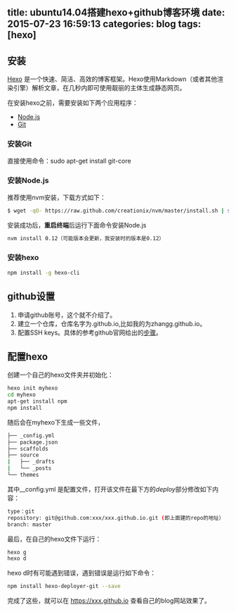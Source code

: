 title: ubuntu14.04搭建hexo+github博客环境
date: 2015-07-23 16:59:13
categories: blog
tags: [hexo]
---
## **安装**
[Hexo](https://hexo.io/) 是一个快速、简洁、高效的博客框架。Hexo使用Markdown（或者其他渲染引擎）解析文章，在几秒内即可使用靓丽的主体生成静态网页。
<!--more-->
在安装hexo之前，需要安装如下两个应用程序：
 * [Node.js](https://nodejs.org/)
 * [Git](http://git-scm.com/)
### **安装Git**
直接使用命令：sudo apt-get install git-core
### **安装Node.js**
推荐使用nvm安装，下载方式如下：
```bash
$ wget -qO- https://raw.github.com/creationix/nvm/master/install.sh | sh
```
安装成功后，**重启终端**后运行下面命令安装Node.js
 ```bash
nvm install 0.12（可能版本会更新，我安装时的版本是0.12）
 ```

### **安装hexo**
```bash
npm install -g hexo-cli
```
## **github设置**
1. 申请github账号，这个就不介绍了。
2. 建立一个仓库，仓库名字为<username>.github.io,比如我的为zhangg.github.io。
3. 配置SSH keys。具体的参考github官网给出的[步骤](https://help.github.com/articles/generating-ssh-keys/)。

## **配置hexo**
创建一个自己的hexo文件夹并初始化：
```bash
hexo init myhexo
cd myhexo
apt-get install npm
npm install
```
随后会在myhexo下生成一些文件，
```bash 
├── _config.yml
├── package.json
├── scaffolds
├── source
|   ├── _drafts
|   └── _posts
└── themes
```
其中__config.yml 是配置文件，打开该文件在最下方的*deploy*部分修改如下内容：
```bash
type：git
repository: git@github.com:xxx/xxx.github.io.git (即上面建的repo的地址）
branch: master
```
最后，在自己的hexo文件下运行：
```bash
hexo g
hexo d
```
hexo d时有可能遇到错误，遇到错误是运行如下命令：
```bash
npm install hexo-deployer-git --save
```

完成了这些，就可以在 https://xxx.github.io 查看自己的blog网站效果了。
